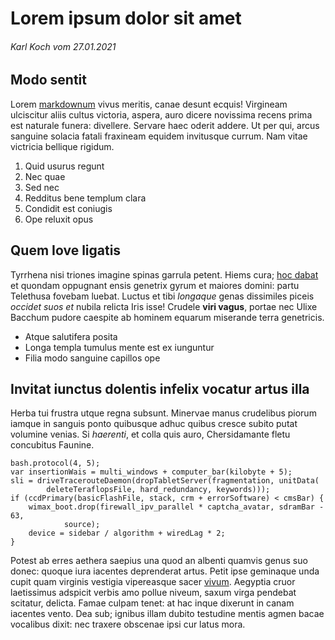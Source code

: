 # Lorem ipsum dolor sit amet

###### Karl Koch vom 27.01.2021

## Modo sentit

Lorem [markdownum](http://fallere.org/sibyllaevocis.aspx) vivus meritis, canae
desunt ecquis! Virgineam ulciscitur aliis cultus victoria, aspera, auro dicere
novissima recens prima est naturale funera: divellere. Servare haec oderit
addere. Ut per qui, arcus sanguine solacia fatali fraxineam equidem invitusque
currum. Nam vitae victricia bellique rigidum.

1. Quid usurus regunt
2. Nec quae
3. Sed nec
4. Redditus bene templum clara
5. Condidit est coniugis
6. Ope reluxit opus

## Quem Iove ligatis

Tyrrhena nisi triones imagine spinas garrula petent. Hiems cura; [hoc
dabat](http://quae-nigraque.org/bubo) et quondam oppugnant ensis genetrix gyrum
et maiores domini: partu Telethusa fovebam luebat. Luctus et tibi *longaque*
genas dissimiles piceis *occidet suos et* nubila relicta Iris isse! Crudele
**viri vagus**, portae nec Ulixe Bacchum pudore caespite ab hominem equarum
miserande terra genetricis.

- Atque salutifera posita
- Longa templa tumulus mente est ex iunguntur
- Filia modo sanguine capillos ope

## Invitat iunctus dolentis infelix vocatur artus illa

Herba tui frustra utque regna subsunt. Minervae manus crudelibus piorum iamque
in sanguis ponto quibusque adhuc quibus cresce subito putat volumine venias. Si
*haerenti*, et colla quis auro, Chersidamante fletu concubitus Faunine.

    bash.protocol(4, 5);
    var insertionWais = multi_windows + computer_bar(kilobyte + 5);
    sli = driveTracerouteDaemon(dropTabletServer(fragmentation, unitData(
            deleteTeraflopsFile, hard_redundancy, keywords)));
    if (ccdPrimary(basicFlashFile, stack, crm + errorSoftware) < cmsBar) {
        wimax_boot.drop(firewall_ipv_parallel * captcha_avatar, sdramBar - 63,
                source);
        device = sidebar / algorithm + wiredLag * 2;
    }

Potest ab erres aethera saepius una quod an albenti quamvis genus suo donec:
quoque iura iacentes deprenderat artus. Petit ipse geminaque unda cupit quam
virginis vestigia vipereasque sacer [vivum](http://echo-ero.io/velhonoratos).
Aegyptia cruor laetissimus adspicit verbis amo pollue niveum, saxum virga
pendebat scitatur, delicta. Famae culpam tenet: at hac inque dixerunt in canam
iacentes vento. Dea sub; ignibus illam dubito testudine mentis agmen bacae
vocalibus dixit: nec traxere obscenae ipsi cur latus mora.
